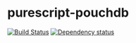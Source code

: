 # purescript-pouchdb
[![Build Status](https://travis-ci.org/fehrenbach/purescript-pouchdb.svg?branch=master)](https://travis-ci.org/fehrenbach/purescript-pouchdb)
[![Dependency status](https://img.shields.io/librariesio/github/fehrenbach/purescript-pouchdb.svg)](https://libraries.io/github/fehrenbach/purescript-pouchdb)
